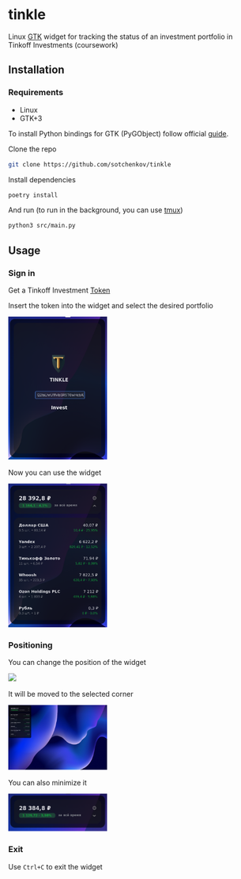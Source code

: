 # tinkle
Linux [GTK](https://www.gtk.org/) widget for tracking the status of an investment portfolio in Tinkoff Investments (coursework)

## Installation

### Requirements

- Linux
- GTK+3

To install Python bindings for GTK (PyGObject) follow official [guide](https://pygobject.readthedocs.io/en/latest/getting_started.html).

Clone the repo
```bash
git clone https://github.com/sotchenkov/tinkle
```

Install dependencies
```bash
poetry install
```

And run (to run in the background, you can use [tmux](https://github.com/tmux/tmux/wiki/Getting-Started))
```bash
python3 src/main.py
```

## Usage

### Sign in

Get a Tinkoff Investment [Token](https://www.tinkoff.ru/invest/open-api/)

Insert the token into the widget and select the desired portfolio

<img src="images/login_screen.png" width="200">

Now you can use the widget

<img src="images/main_screen.png" width="200">

### Positioning

You can change the position of the widget

<img src="iimages/change_position.png" width="200">

It will be moved to the selected corner

<img src="images/fullscreen.png" width="200">

You can also minimize it

<img src="images/minimalistic.png" width="200">

### Exit

Use `Ctrl+C` to exit the widget